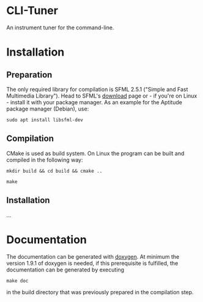 # CLI-Tuner

An instrument tuner for the command-line.

# Installation

## Preparation

The only required library for compilation is SFML 2.5.1 ("Simple and Fast Multimedia Library"). Head to SFML's [download](https://www.sfml-dev.org/download.php) page or - if you're on Linux - install it with your package manager.
As an example for the Aptitude package manager (Debian), use:

```
sudo apt install libsfml-dev
```

## Compilation

CMake is used as build system. On Linux the program can be built and compiled in the following way:

```
mkdir build && cd build && cmake ..

make
```

## Installation

...

# Documentation

The documentation can be generated with [doxygen](https://www.doxygen.nl/index.html). At minimum the version 1.9.1 of doxygen is needed, if this prerequisite is fulfilled, the documentation can be generated by executing

```
make doc
```

in the build directory that was previously prepared in the compilation step.
